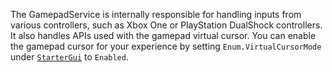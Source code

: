 The GamepadService is internally responsible for handling inputs from various
controllers, such as Xbox One or PlayStation DualShock controllers. It also
handles APIs used with the gamepad virtual cursor. You can enable the gamepad
cursor for your experience by setting `Enum.VirtualCursorMode` under
[`StarterGui`](https://create.roblox.com/docs/reference/engine/classes/StarterGui) to `Enabled`.
